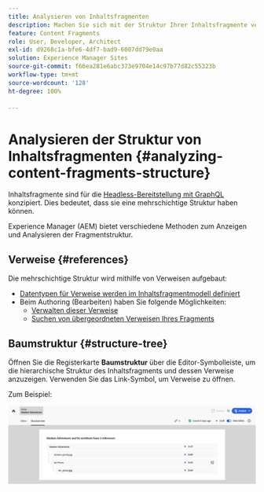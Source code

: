 ```yaml
---
title: Analysieren von Inhaltsfragmenten
description: Machen Sie sich mit der Struktur Ihrer Inhaltsfragmente vertraut. Hier finden Sie Informationen, die sowohl für die Headless-Bereitstellung als auch für die Erstellung von Seiten relevant sind.
feature: Content Fragments
role: User, Developer, Architect
exl-id: d9268c1a-bfe6-4df7-bad9-6007dd79e0aa
solution: Experience Manager Sites
source-git-commit: f66ea281e6abc373e9704e14c97b77d82c55323b
workflow-type: tm+mt
source-wordcount: '128'
ht-degree: 100%

---
```


# Analysieren der Struktur von Inhaltsfragmenten {#analyzing-content-fragments-structure}

Inhaltsfragmente sind für die [Headless-Bereitstellung mit GraphQL](/help/sites-cloud/administering/content-fragments/content-delivery-with-graphql.md) konzipiert. Dies bedeutet, dass sie eine mehrschichtige Struktur haben können.

Experience Manager (AEM) bietet verschiedene Methoden zum Anzeigen und Analysieren der Fragmentstruktur.

## Verweise {#references}

Die mehrschichtige Struktur wird mithilfe von Verweisen aufgebaut:

* [Datentypen für Verweise werden im Inhaltsfragmentmodell definiert](/help/sites-cloud/administering/content-fragments/content-fragment-models.md#using-references-to-form-nested-content)
* Beim Authoring (Bearbeiten) haben Sie folgende Möglichkeiten:
   * [Verwalten dieser Verweise](/help/sites-cloud/administering/content-fragments/authoring.md##manage-references)
   * [Suchen von übergeordneten Verweisen Ihres Fragments](/help/sites-cloud/administering/content-fragments/managing.md#parent-references-fragment)

## Baumstruktur {#structure-tree}

Öffnen Sie die Registerkarte **Baumstruktur** über die Editor-Symbolleiste, um die hierarchische Struktur des Inhaltsfragments und dessen Verweise anzuzeigen. Verwenden Sie das Link-Symbol, um Verweise zu öffnen.

Zum Beispiel:

![Inhaltsfragmenteditor – Baumstruktur](assets/cf-authoring-structure-tree.png)

